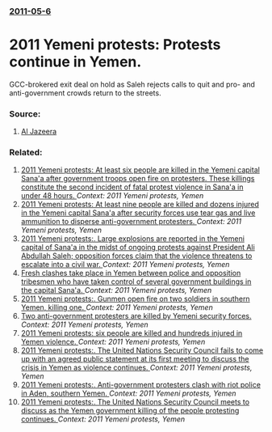 ### [2011-05-6](/news/2011/05/6/index.md)

# 2011 Yemeni protests: Protests continue in Yemen. 

GCC-brokered exit deal on hold as Saleh rejects calls to quit and pro- and anti-government crowds return to the streets.


### Source:

1. [Al Jazeera](http://english.aljazeera.net/news/middleeast/2011/05/201156111244659925.html)

### Related:

1. [2011 Yemeni protests: At least six people are killed in the Yemeni capital Sana'a after government troops open fire on protesters. These killings constitute the second incident of fatal protest violence in Sana'a in under 48 hours. ](/news/2011/10/16/2011-yemeni-protests-at-least-six-people-are-killed-in-the-yemeni-capital-sana-a-after-government-troops-open-fire-on-protesters-these-kil.md) _Context: 2011 Yemeni protests, Yemen_
2. [2011 Yemeni protests: At least nine people are killed and dozens injured in the Yemeni capital Sana'a after security forces use tear gas and live ammunition to disperse anti-government protesters. ](/news/2011/10/15/2011-yemeni-protests-at-least-nine-people-are-killed-and-dozens-injured-in-the-yemeni-capital-sana-a-after-security-forces-use-tear-gas-and.md) _Context: 2011 Yemeni protests, Yemen_
3. [2011 Yemeni protests:. Large explosions are reported in the Yemeni capital of Sana'a in the midst of ongoing protests against President Ali Abdullah Saleh; opposition forces claim that the violence threatens to escalate into a civil war. ](/news/2011/05/26/2011-yemeni-protests-large-explosions-are-reported-in-the-yemeni-capital-of-sana-a-in-the-midst-of-ongoing-protests-against-president-ali.md) _Context: 2011 Yemeni protests, Yemen_
4. [Fresh clashes take place in Yemen between police and opposition tribesmen who have taken control of several government buildings in the capital Sana'a. ](/news/2011/05/24/fresh-clashes-take-place-in-yemen-between-police-and-opposition-tribesmen-who-have-taken-control-of-several-government-buildings-in-the-capi.md) _Context: 2011 Yemeni protests, Yemen_
5. [2011 Yemeni protests:. Gunmen open fire on two soldiers in southern Yemen, killing one. ](/news/2011/05/15/2011-yemeni-protests-gunmen-open-fire-on-two-soldiers-in-southern-yemen-killing-one.md) _Context: 2011 Yemeni protests, Yemen_
6. [Two anti-government protesters are killed by Yemeni security forces. ](/news/2011/05/12/two-anti-government-protesters-are-killed-by-yemeni-security-forces.md) _Context: 2011 Yemeni protests, Yemen_
7. [2011 Yemeni protests: six people are killed and hundreds injured in Yemen violence. ](/news/2011/04/6/2011-yemeni-protests-six-people-are-killed-and-hundreds-injured-in-yemen-violence.md) _Context: 2011 Yemeni protests, Yemen_
8. [2011 Yemeni protests:. The United Nations Security Council fails to come up with an agreed public statement at its first meeting to discuss the crisis in Yemen as violence continues. ](/news/2011/04/20/2011-yemeni-protests-the-united-nations-security-council-fails-to-come-up-with-an-agreed-public-statement-at-its-first-meeting-to-discuss.md) _Context: 2011 Yemeni protests, Yemen_
9. [2011 Yemeni protests:. Anti-government protesters clash with riot police in Aden, southern Yemen. ](/news/2011/04/2/2011-yemeni-protests-anti-government-protesters-clash-with-riot-police-in-aden-southern-yemen.md) _Context: 2011 Yemeni protests, Yemen_
10. [2011 Yemeni protests:. The United Nations Security Council meets to discuss as the Yemen government killing of the people protesting continues. ](/news/2011/04/19/2011-yemeni-protests-the-united-nations-security-council-meets-to-discuss-as-the-yemen-government-killing-of-the-people-protesting-continu.md) _Context: 2011 Yemeni protests, Yemen_
